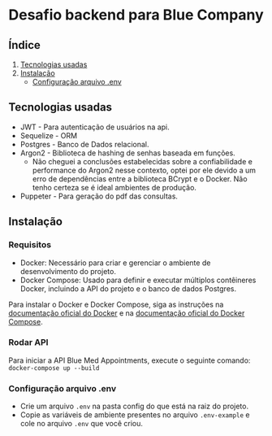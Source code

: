 # Desafio backend para Blue Company

## Índice

1. [Tecnologias usadas](#Tecnologias-usadas)
2. [Instalação](#instalação)
   - [Configuração arquivo .env](#configuração-do-arquivo-env)

## Tecnologias usadas

- JWT - Para autenticação de usuários na api.
- Sequelize - ORM
- Postgres - Banco de Dados relacional.
- Argon2 - Biblioteca de hashing de senhas baseada em funções.
  - Não cheguei a conclusões estabelecidas sobre a confiabilidade e performance do Argon2 nesse contexto, optei por ele devido a um erro de dependências entre a biblioteca BCrypt e o Docker. Não tenho certeza se é ideal ambientes de produção.
- Puppeter - Para geração do pdf das consultas.

## Instalação

### Requisitos

- Docker: Necessário para criar e gerenciar o ambiente de desenvolvimento do projeto.
- Docker Compose: Usado para definir e executar múltiplos contêineres Docker, incluindo a API do projeto e o banco de dados Postgres.

Para instalar o Docker e Docker Compose, siga as instruções na [documentação oficial do Docker](https://docs.docker.com/get-docker/) e na [documentação oficial do Docker Compose](https://docs.docker.com/compose/install/).

### Rodar API

Para iniciar a API Blue Med Appointments, execute o seguinte comando: `docker-compose up --build`

### Configuração arquivo .env

- Crie um arquivo `.env` na pasta config do que está na raiz do projeto.
- Copie as variáveis de ambiente presentes no arquivo `.env-example` e cole no arquivo `.env` que você criou.
